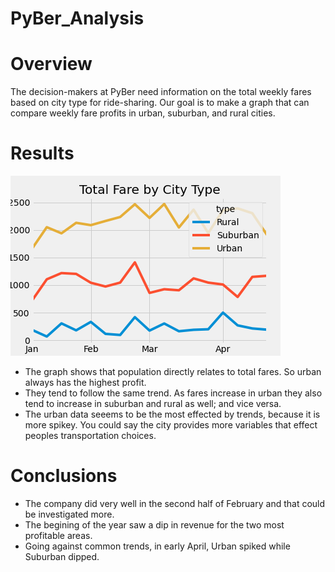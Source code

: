 # PyBer_Analysis
# Overview
The decision-makers at PyBer need information on the total weekly fares based on city type for ride-sharing. Our goal is to make a graph that can compare weekly fare profits in urban, suburban, and rural cities.
# Results
![fares](https://github.com/James-Harkin/PyBer_Analysis/blob/main/PyBer_fare_summary.png?)
* The graph shows that population directly relates to total fares. So urban always has the highest profit.
* They tend to follow the same trend. As fares increase in urban they also tend to increase in suburban and rural as well; and vice versa.
* The urban data seeems to be the most effected by trends, because it is more spikey. You could say the city provides more variables that effect peoples transportation choices.
# Conclusions
* The company did very well in the second half of February and that could be investigated more.
* The begining of the year saw a dip in revenue for the two most profitable areas.
* Going against common trends, in early April, Urban spiked while Suburban dipped.
